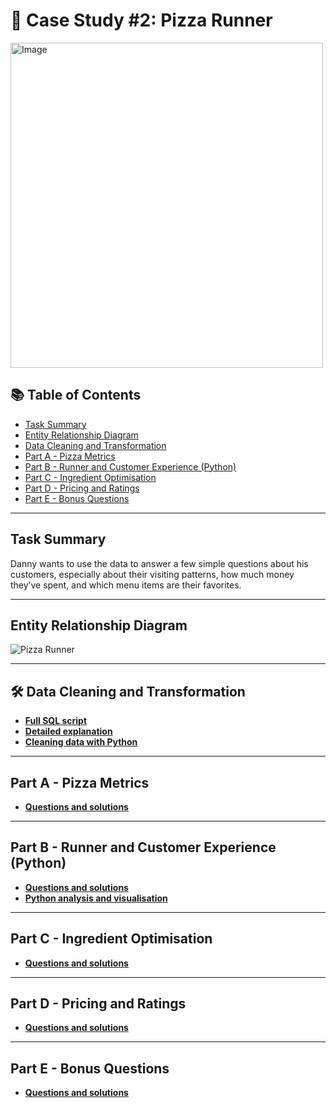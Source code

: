 # 🍕 Case Study #2: Pizza Runner

<img src="https://github.com/user-attachments/assets/c3bf086f-7b94-4286-976a-f4f7eb8dce8c" alt="Image" width="500" height="520">

## 📚 Table of Contents
- [Task Summary](#task-summary)
- [Entity Relationship Diagram](#entity-relationship-diagram)
- [Data Cleaning and Transformation](#data-cleaning)
- [Part A - Pizza Metrics](#part-a---pizza-metrics)
- [Part B - Runner and Customer Experience (Python)](#part-b---runner-and-customer-experience-python)
- [Part C - Ingredient Optimisation](#part-c---ingredient-optimisation)
- [Part D - Pricing and Ratings](#part-d---pricing-and-ratings)
- [Part E - Bonus Questions](#part-e---bonus-questions)

***

## Task Summary
Danny wants to use the data to answer a few simple questions about his customers, especially about their visiting patterns, how much money they’ve spent, and which menu items are their favorites.

***

## Entity Relationship Diagram

![Pizza Runner](https://github.com/katiehuangx/8-Week-SQL-Challenge/assets/81607668/78099a4e-4d0e-421f-a560-b72e4321f530)

***

<a id="data-cleaning"></a>
## 🛠️ Data Cleaning and Transformation

- **[Full SQL script](https://github.com/nacht29/8-Week-SQL-Challenge/blob/main/Case%20Study%20%232%20-%20Pizza%20Runner/data-cleaning/cleaning.sql)**
- **[Detailed explanation](https://github.com/nacht29/8-Week-SQL-Challenge/blob/main/Case%20Study%20%232%20-%20Pizza%20Runner/data-cleaning/README.md)**
- **[Cleaning data with Python](https://github.com/nacht29/8-Week-SQL-Challenge/tree/main/Case%20Study%20%232%20-%20Pizza%20Runner/python-notebooks/cleaning.ipynb)**
***

## Part A - Pizza Metrics

- **[Questions and solutions](https://github.com/nacht29/8-Week-SQL-Challenge/tree/main/Case%20Study%20%232%20-%20Pizza%20Runner/Part%20A%3A%20Pizza%20Metrics)**

***

## Part B - Runner and Customer Experience (Python)

- **[Questions and solutions](https://github.com/nacht29/8-Week-SQL-Challenge/tree/main/Case%20Study%20%232%20-%20Pizza%20Runner/Part%20B%3A%20Runner%20and%20Customer%20Experience/README.md)**
- **[Python analysis and visualisation](https://github.com/nacht29/8-Week-SQL-Challenge/tree/main/Case%20Study%20%232%20-%20Pizza%20Runner/python-notebooks/cleaning.ipynb)**

***

## Part C - Ingredient Optimisation

- **[Questions and solutions](https://github.com/nacht29/8-Week-SQL-Challenge/tree/main/Case%20Study%20%232%20-%20Pizza%20Runner/Part%20C%3A%20Ingredient%20Optimisation)**

***

## Part D - Pricing and Ratings

- **[Questions and solutions](https://github.com/nacht29/8-Week-SQL-Challenge/tree/main/Case%20Study%20%232%20-%20Pizza%20Runner/Part%20D%3A%20Pricing%20and%20Ratings)**

***

## Part E - Bonus Questions

- **[Questions and solutions](https://github.com/nacht29/8-Week-SQL-Challenge/tree/main/Case%20Study%20%232%20-%20Pizza%20Runner/Part%20E%3A%20Bonus%20Questions)**
